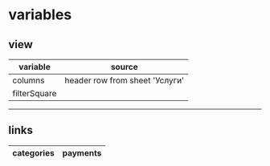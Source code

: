 variables
=
view
-
| variable | source|
|-|-|
|columns | header row from sheet 'Услуги'|
|filterSquare|

---
links
-
|categories|payments|
|-|-|

